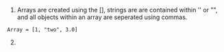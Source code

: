 1. Arrays are created using the [], strings are are contained within '' or "", and all objects within an array are seperated using commas.

```
Array = [1, "two", 3.0]

```
2. 
